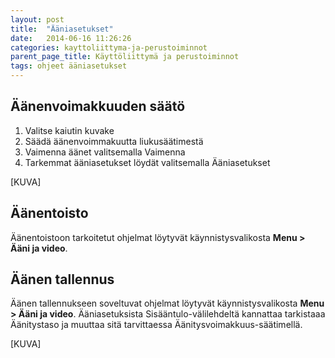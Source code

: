 ```yaml
---
layout: post
title:  "Ääniasetukset"
date:   2014-06-16 11:26:26
categories: kayttoliittyma-ja-perustoiminnot
parent_page_title: Käyttöliittymä ja perustoiminnot
tags: ohjeet ääniasetukset
---
```


<div class="pure-u-11-24">
<h2>Äänenvoimakkuuden säätö</h2>

<ol>
  <li>Valitse kaiutin kuvake</li>
  <li>Säädä äänenvoimmakuutta liukusäätimestä</li>
  <li>Vaimenna äänet valitsemalla Vaimenna</li>
  <li>Tarkemmat ääniasetukset löydät valitsemalla Ääniasetukset</li>
</ol>

</div>
<div class="pure-u-11-24 images">
[KUVA]
</div>

## Äänentoisto

Äänentoistoon tarkoitetut ohjelmat löytyvät käynnistysvalikosta __Menu > Ääni ja video__.

## Äänen tallennus

Äänen tallennukseen soveltuvat ohjelmat löytyvät käynnistysvalikosta __Menu > Ääni ja video__. Ääniasetuksista Sisääntulo-välilehdeltä kannattaa tarkistaaa Äänitystaso ja muuttaa sitä tarvittaessa Äänitysvoimakkuus-säätimellä.

[KUVA]